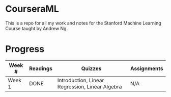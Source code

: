 # CourseraML
This is a repo for all my work and notes for the Stanford Machine Learning Course taught by Andrew Ng.

# Progress
| Week # | Readings | Quizzes | Assignments |
|--------|----------|---------|-------------|
| Week 1 | DONE | Introduction, Linear Regression, Linear Algebra | N/A |
